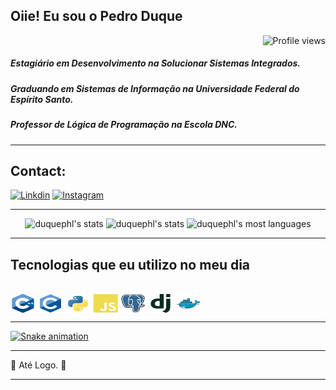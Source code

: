 ## Oiie! Eu sou o Pedro Duque

<p align="right"> <img src="https://komarev.com/ghpvc/?username=duquephl&color=yellow" alt="Profile views" /> </p>

##### Estagiário em Desenvolvimento na Solucionar Sistemas Integrados.
##### Graduando em Sistemas de Informação na Universidade Federal do Espírito Santo.
##### Professor de Lógica de Programação na Escola DNC.

* * * 

## Contact:

[![Linkdin](https://img.shields.io/badge/LinkedIn-0077B5?style=for-the-badge&logo=linkedin&logoColor=white)](https://www.linkedin.com/in/duquephl/)
[![Instagram](https://img.shields.io/badge/Instagram-E4405F?style=for-the-badge&logo=instagram&logoColor=white)](https://www.instagram.com/duquephl/)

* * *

<div>
 <p align="center">
<img width="530em" src="https://github-readme-stats.vercel.app/api?username=duquephl&show_icons=true&include_all_commits=true&theme=dark&hide_border=true&count_private=true" alt="duquephl's stats"/>
<img width="530em" src="https://github-readme-streak-stats.herokuapp.com/?user=duquephl&theme=dark&hide_border=true&count_private=true" alt="duquephl's stats"/>
<img width="530em" src="https://github-readme-stats.vercel.app/api/top-langs/?username=duquephl&layout=compact&theme=dark&langs_count=10&hide_border=true&count_private=true" alt="duquephl's most languages"/>
</p>
</div>
 
* * * 
## Tecnologias que eu utilizo no meu dia
<div style="display: inline_block"><br>
  <img align="center" alt="duquephl-CPP" height="30" width="40" src="https://github.com/devicons/devicon/blob/master/icons/cplusplus/cplusplus-original.svg">
 <img align="center" alt="duquephl-C" height="30" width="40" src="https://github.com/devicons/devicon/blob/master/icons/c/c-original.svg">
  <img align="center" alt="duquephl-Python" height="30" width="40" src="https://raw.githubusercontent.com/devicons/devicon/master/icons/python/python-original.svg">
  <img align="center" alt="duquephl-Js" height="30" width="40" src="https://raw.githubusercontent.com/devicons/devicon/master/icons/javascript/javascript-plain.svg">
  <img align="center" alt="duquephl-Psql" height="30" width="40" src="https://raw.githubusercontent.com/devicons/devicon/master/icons/postgresql/postgresql-original.svg">
  <img align="center" alt="duquephl-Dj" height="30" width="40" 
src="https://raw.githubusercontent.com/devicons/devicon/master/icons/django/django-plain.svg">
  <img align="center" alt="duquephl-Docker" height="30" width="40" 
src="https://raw.githubusercontent.com/devicons/devicon/master/icons/docker/docker-original.svg">
</div>

  
* * *

<div>

  [![Snake animation](https://github.com/duquephl/duquephl/blob/output/github-contribution-grid-snake.svg)](https://github.com/duquephl)

</div>
 
* * * 

 👋 Até Logo. 👋

* * *
